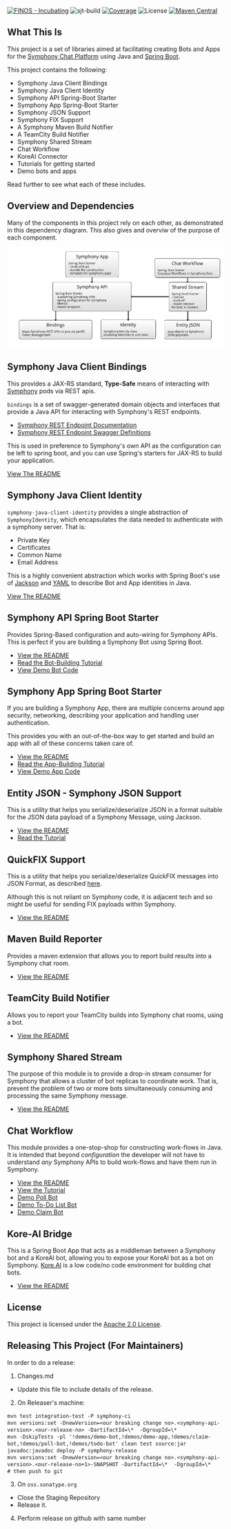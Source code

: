 [![FINOS - Incubating](https://cdn.jsdelivr.net/gh/finos/contrib-toolbox@master/images/badge-incubating.svg)](https://finosfoundation.atlassian.net/wiki/display/FINOS/Incubating)
![sjt-build](https://github.com/finos/symphony-java-toolkit/workflows/sjt-build/badge.svg)
[![Coverage](https://img.shields.io/codecov/c/github/finos/symphony-java-toolkit)](https://codecov.io/gh/finos/symphony-java-toolkit)
![License](https://img.shields.io/github/license/finos/symphony-java-toolkit)
[![Maven Central](https://img.shields.io/maven-central/v/org.finos.symphony.toolkit/symphony-java-toolkit)](https://search.maven.org/search?q=org.finos.symphony.toolkit)

## What This Is

This project is a set of libraries aimed at facilitating creating Bots and Apps for the [Symphony Chat Platform](https://symphony.com) using Java and [Spring Boot](https://spring.io/projects/spring-boot).

This project contains the following:

- Symphony Java Client Bindings
- Symphony Java Client Identity
- Symphony API Spring-Boot Starter
- Symphony App Spring-Boot Starter
- Symphony JSON Support
- Symphony FIX Support
- A Symphony Maven Build Notifier
- A TeamCity Build Notifier
- Symphony Shared Stream
- Chat Workflow
- KoreAI Connector
- Tutorials for getting started
- Demo bots and apps

Read further to see what each of these includes.

## Overview and Dependencies

Many of the components in this project rely on each other, as demonstrated in this dependency diagram.  This also gives and overviw of the purpose of each component.

![Dependency Cake Diagram](cake.png)

## Symphony Java Client Bindings

This provides a JAX-RS standard, **Type-Safe** means of interacting with [Symphony](https://symphony.com) pods via REST apis.

`bindings` is a set of swagger-generated domain objects and interfaces that provide a Java API for interacting with Symphony's REST endpoints. 

- [Symphony REST Endpoint Documentation](https://rest-api.symphony.com/reference)
- [Symphony REST Endpoint Swagger Definitions](https://github.com/symphonyoss/symphony-api-spec)

This is used in preference to Symphony's own API as the configuration can be left to spring boot, and you can use Spring's starters for JAX-RS to build your application.

[View The README](bindings/README.md)

## Symphony Java Client Identity

`symphony-java-client-identity` provides a single abstraction of `SymphonyIdentity`, which encapsulates the data needed to authenticate with a symphony server.  That is:
 
 - Private Key
 - Certificates
 - Common Name
 - Email Address

This is a highly convenient abstraction which works with Spring Boot's use of [Jackson](https://github.com/FasterXML/jackson) and [YAML](https://yaml.org) to describe Bot and App identities in Java.

[View The README](identity/README.md)

## Symphony API Spring Boot Starter

Provides Spring-Based configuration and auto-wiring for Symphony APIs.  This is perfect if you are building a Symphony Bot using Spring Boot.

 - [View the README](symphony-api-spring-boot-starter/README.md)
 - [Read the Bot-Building Tutorial](tutorials/Spring-Boot-Bot.md)
 - [View Demo Bot Code](https://github.com/finos/symphony-java-toolkit/tree/master/demos/demo-bot)

## Symphony App Spring Boot Starter

If you are building a Symphony App, there are multiple concerns around app security, networking, describing your application and handling user authentication.  

This provides you with an out-of-the-box way to get started and build an app with all of these concerns taken care of.

 - [View the README](symphony-app-spring-boot-starter/README.md)
 - [Read the App-Building Tutorial](tutorials/Spring-Boot-App.md)
 - [View Demo App Code](https://github.com/finos/symphony-java-toolkit/tree/master/demos/demo-app)

## Entity JSON - Symphony JSON Support

This is a utility that helps you serialize/deserialize JSON in a format suitable for the JSON data payload of a Symphony Message, using Jackson.

 - [View the README](entity-json/README.md)
 - [Read the Tutorial](tutorials/Entity-JSON.md)
 
## QuickFIX Support

This is a utility that helps you serialize/deserialize QuickFIX messages into JSON Format, as described [here](https://github.com/FIXTradingCommunity/fix-json-encoding-spec/blob/master/Encoding_FIX_using_JSON-User_Guide.md).

Although this is not reliant on Symphony code, it is adjacent tech and so might be useful for sending FIX payloads within Symphony.

 - [View the README](quickfix-json/README.md)
 
## Maven Build Reporter

Provides a maven extension that allows you to report build results into a Symphony chat room.  

 - [View the README](symphony-maven-build-reporter/README.md)
 
## TeamCity Build Notifier

Allows you to report your TeamCity builds into Symphony chat rooms, using a bot.

 - [View the README](teamcity-symphony-integration/README.md)
 
## Symphony Shared Stream

The purpose of this module is to provide a drop-in stream consumer for Symphony that allows a cluster of bot replicas to coordinate work.  That is, prevent the problem of two or more bots simultaneously consuming and processing the same Symphony message.

 - [View the README](shared-stream-spring-boot-starter/README.md)
 
## Chat Workflow

This module provides a one-stop-shop for constructing work-flows in Java.  It is intended that beyond _configuration_ the developer will not have to understand _any_ Symphony APIs to build work-flows and have them run in Symphony.

 - [View the README](chat-workflow-spring-boot-starter/README.md)
 - [View the Tutorial](tutorials/Chat-Workflow.md) 
 - [Demo Poll Bot](demos/poll-bot/README.md)
 - [Demo To-Do List Bot](demos/todo-bot/README.md)
 - [Demo Claim Bot](demos/claim-bot/README.md)
 
## Kore-AI Bridge

This is a Spring Boot App that acts as a middleman between a Symphony bot and a KoreAI bot, allowing you to expose your KoreAI bot as a bot on Symphony.  [Kore.AI](https://kore.ai/) is a low code/no code environment for building chat bots.

 - [View the README](koreai/README.md)

  

## License

This project is licensed under the [Apache 2.0 License](LICENSE).

## Releasing This Project (For Maintainers)

In order to do a release:

1.  Changes.md

- Update this file to include details of the release.

2. On Releaser's machine:

```
mvn test integration-test -P symphony-ci
mvn versions:set -DnewVersion=<our breaking change no>.<symphony-api-version>.<our-release-no> -DartifactId=\*  -DgroupId=\*
mvn -DskipTests -pl '!demos/demo-bot,!demos/demo-app,!demos/claim-bot,!demos/poll-bot,!demos/todo-bot' clean test source:jar javadoc:javadoc deploy -P symphony-release
mvn versions:set -DnewVersion=<our breaking change no>.<symphony-api-version>.<our-release-no+1>-SNAPSHOT -DartifactId=\*  -DgroupId=\*
# then push to git
```

3.  On `oss.sonatype.org`

- Close the Staging Repository
- Release it.

4.  Perform release on github with same number
 
